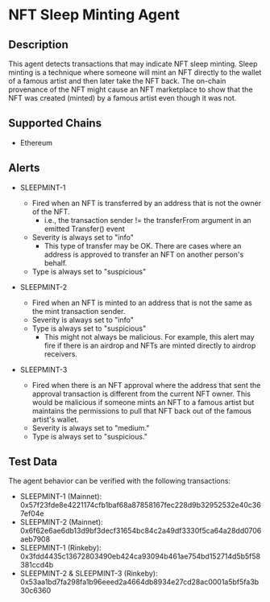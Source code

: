 # NFT Sleep Minting Agent

## Description

This agent detects transactions that may indicate NFT sleep minting.
Sleep minting is a technique where someone will mint an NFT directly to the wallet of a famous artist and then later take the NFT back. The on-chain provenance of the NFT might cause an NFT marketplace to show that the NFT was created (minted) by a famous artist even though it was not. 

## Supported Chains

- Ethereum

## Alerts

- SLEEPMINT-1
  - Fired when an NFT is transferred by an address that is not the owner of the NFT.
      - i.e., the transaction sender != the transferFrom argument in an emitted Transfer() event 
  - Severity is always set to "info" 
      - This type of transfer may be OK. There are cases where an address is approved to transfer an NFT on another person's behalf.
  - Type is always set to "suspicious"

- SLEEPMINT-2
  - Fired when an NFT is minted to an address that is not the same as the mint transaction sender.
  - Severity is always set to "info"
  - Type is always set to "suspicious"
    - This might not always be malicious. For example, this alert may fire if there is an airdrop and NFTs are minted directly to airdrop receivers.
  
- SLEEPMINT-3
  - Fired when there is an NFT approval where the address that sent the approval transaction is different from the current NFT owner. This would be malicious if someone mints an NFT to a famous artist but maintains the permissions to pull that NFT back out of the famous artist's wallet.
  - Severity is always set to "medium."
  - Type is always set to "suspicious."


## Test Data

The agent behavior can be verified with the following transactions:

- SLEEPMINT-1 (Mainnet): 0x57f23fde8e4221174cfb1baf68a87858167fec228d9b32952532e40c367ef04e
- SLEEPMINT-2 (Mainnet): 0x6f62e6ae6db13d9bf3decf31654bc84c2a49df3330f5ca64a28dd0706aeb7908
- SLEEPMINT-1 (Rinkeby): 0x3fdd4435c13672803490eb424ca93094b461ae754bd152714d5b5f58381ccd4b
- SLEEPMINT-2 & SLEEPMINT-3 (Rinkeby): 0x53aa1bd7fa298fa1b96eeed2a4664db8934e27cd28ac0001a5bf5fa3b30c6360

